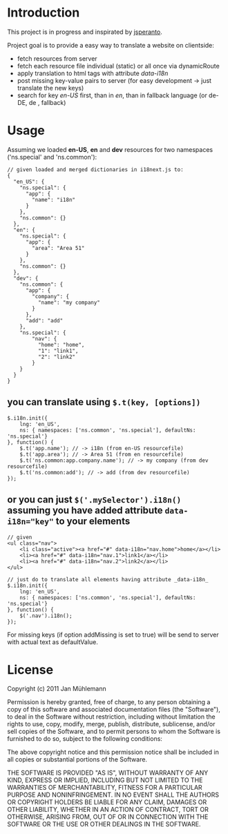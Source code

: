 # Introduction

This project is in progress and inspirated by [jsperanto](https://github.com/jpjoyal/jsperanto).

Project goal is to provide a easy way to translate a website on clientside:

- fetch resources from server
- fetch each resource file individual (static) or all once via dynamicRoute
- apply translation to html tags with attribute _data-i18n_
- post missing key-value pairs to server (for easy development -> just translate the new keys)
- search for key _en-US_ first, than in _en_, than in fallback language (or de-DE, de , fallback)

# Usage

Assuming we loaded __en-US__, __en__ and __dev__ resources for two namespaces ('ns.special' and 'ns.common'):

	// given loaded and merged dictionaries in i18next.js to:
	{
	  "en_US": {
	    "ns.special": {
	      "app": {
	        "name": "i18n"
	      }
	    },
	    "ns.common": {}
	  },
	  "en": {
	    "ns.special": {
	      "app": {
	        "area": "Area 51"
	      }
	    },
	    "ns.common": {}
	  },
	  "dev": {
	    "ns.common": {
	      "app": {
	        "company": {
	          "name": "my company"
	        }
	      },
	      "add": "add"
	    },
	    "ns.special": {
	    	"nav": {
	    	  "home": "home",
	          "1": "link1",
	    	  "2": "link2"
	    	}
	    }
	  }
	}

## you can translate using `$.t(key, [options])`

	$.i18n.init({
	    lng: 'en_US',
	    ns: { namespaces: ['ns.common', 'ns.special'], defaultNs: 'ns.special'}
	}, function() {
	    $.t('app.name'); // -> i18n (from en-US resourcefile)
	    $.t('app.area'); // -> Area 51 (from en resourcefile)
	    $.t('ns.common:app.company.name'); // -> my company (from dev resourcefile)
	    $.t('ns.common:add'); // -> add (from dev resourcefile)
	});

## or you can just `$('.mySelector').i18n()` assuming you have added attribute `data-i18n="key"` to your elements

	// given
	<ul class="nav">
		<li class="active"><a href="#" data-i18n="nav.home">home</a></li>
		<li><a href="#" data-i18n="nav.1">link1</a></li>
		<li><a href="#" data-i18n="nav.2">link2</a></li>
	</ul>

	// just do to translate all elements having attribute _data-i18n_
	$.i18n.init({
	    lng: 'en_US',
	    ns: { namespaces: ['ns.common', 'ns.special'], defaultNs: 'ns.special'}
	}, function() {
	    $('.nav').i18n();
	});

For missing keys (if option addMissing is set to true) will be send to server with actual text as defaultValue.


# License

Copyright (c) 2011 Jan Mühlemann

Permission is hereby granted, free of charge, to any person obtaining a copy
of this software and associated documentation files (the "Software"), to deal
in the Software without restriction, including without limitation the rights
to use, copy, modify, merge, publish, distribute, sublicense, and/or sell
copies of the Software, and to permit persons to whom the Software is
furnished to do so, subject to the following conditions:

The above copyright notice and this permission notice shall be included in
all copies or substantial portions of the Software.

THE SOFTWARE IS PROVIDED "AS IS", WITHOUT WARRANTY OF ANY KIND, EXPRESS OR
IMPLIED, INCLUDING BUT NOT LIMITED TO THE WARRANTIES OF MERCHANTABILITY,
FITNESS FOR A PARTICULAR PURPOSE AND NONINFRINGEMENT. IN NO EVENT SHALL THE
AUTHORS OR COPYRIGHT HOLDERS BE LIABLE FOR ANY CLAIM, DAMAGES OR OTHER
LIABILITY, WHETHER IN AN ACTION OF CONTRACT, TORT OR OTHERWISE, ARISING FROM,
OUT OF OR IN CONNECTION WITH THE SOFTWARE OR THE USE OR OTHER DEALINGS IN
THE SOFTWARE.